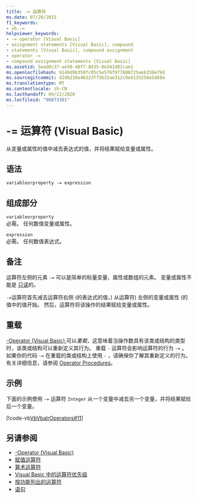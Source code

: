 ```yaml
---
title: -= 运算符
ms.date: 07/20/2015
f1_keywords:
- vb.-=
helpviewer_keywords:
- -= operator [Visual Basic]
- assignment statements [Visual Basic], compound
- statements [Visual Basic], compound assignment
- operator -=
- compound assignment statements [Visual Basic]
ms.assetid: 5ead0c37-ae50-48f7-8435-8e341d81cae1
ms.openlocfilehash: 9149d9b350fc05c5e576f9f7800725aeb330e79d
ms.sourcegitcommit: d2db216e46323f73b32ae312c9e4135258e5d68e
ms.translationtype: MT
ms.contentlocale: zh-CN
ms.lasthandoff: 09/22/2020
ms.locfileid: "90873301"
---
```

# <a name="--operator-visual-basic"></a>-= 运算符 (Visual Basic)

从变量或属性的值中减去表达式的值，并将结果赋给变量或属性。  
  
## <a name="syntax"></a>语法  
  
```vb  
variableorproperty -= expression  
```  
  
## <a name="parts"></a>组成部分  

 `variableorproperty`  
 必需。 任何数值变量或属性。  
  
 `expression`  
 必需。 任何数值表达式。  
  
## <a name="remarks"></a>备注  

 运算符左侧的元素 `-=` 可以是简单的标量变量、属性或数组的元素。 变量或属性不能是 [只读](../modifiers/readonly.md)的。  
  
 `-=`运算符首先减去运算符右侧 (的表达式的值，) 从运算符) 左侧的变量或属性 (的值中的值开始。 然后，运算符将该操作的结果赋给变量或属性。  
  
## <a name="overloading"></a>重载  

 [-Operator (Visual Basic) ](subtraction-operator.md)可以*重载*，这意味着当操作数具有该类或结构的类型时，该类或结构可以重新定义其行为。 重载 `-` 运算符会影响运算符的行为 `-=` 。 如果你的代码 `-=` 在重载的类或结构上使用 `-` ，请确保你了解其重新定义的行为。 有关详细信息，请参阅 [Operator Procedures](../../programming-guide/language-features/procedures/operator-procedures.md)。  
  
## <a name="example"></a>示例  

 下面的示例使用 `-=` 运算符 `Integer` 从一个变量中减去另一个变量，并将结果赋给后一个变量。  
  
 [!code-vb[VbVbalrOperators#11](~/samples/snippets/visualbasic/VS_Snippets_VBCSharp/VbVbalrOperators/VB/Class1.vb#11)]  
  
## <a name="see-also"></a>另请参阅

- [-Operator (Visual Basic) ](subtraction-operator.md)
- [赋值运算符](assignment-operators.md)
- [算术运算符](arithmetic-operators.md)
- [Visual Basic 中的运算符优先级](operator-precedence.md)
- [按功能列出的运算符](operators-listed-by-functionality.md)
- [语句](../../programming-guide/language-features/statements.md)
